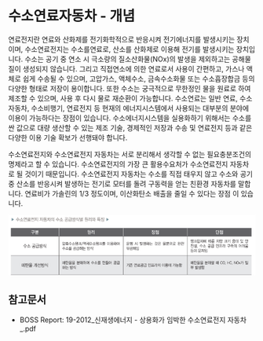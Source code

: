 # 수소연료자동차 - 개념

연료전지란 연료와 산화제를 전기화학적으로 반응시켜 전기에너지를 발생시키는 장치이며, 수소연료전지는 수소를연료로, 산소를 산화제로 이용해 전기를 발생시키는 장치입니다. 수소는 공기 중 연소 시 극소량의 질소산화물(NOx)의 발생을 제외하고는 공해물질이 생성되지 않습니다. 그리고 직접연소에 의한 연료로서 사용이 간편하고, 가스나 액체로 쉽게 수송될 수 있으며, 고압가스, 액체수소, 금속수소화물 또는 수소흡장합금 등의 다양한 형태로 저장이 용이합니다. 또한 수소는 궁극적으로 무한정인 물을 원료로 하여 제조할 수 있으며, 사용 후 다시 물로 재순환이 가능합니다. 수소연료는 일반 연료, 수소자동차, 수소비행기, 연료전지 등 현재의 에너지시스템에서 사용되는 대부분의 분야에 이용이 가능하다는 장점이 있습니다. 수소에너지시스템을 실용화하기 위해서는 수소를 싼 값으로 대량 생산할 수 있는 제조 기술, 경제적인 저장과 수송 및 연료전지 등과 같은 다양한 이용 기술 확보가 선행돼야 합니다.

수소연료전지와 수소연료전지 자동차는 서로 분리해서 생각할 수 없는 필요충분조건의 명제라고 할 수 있습니다. 수소연료전지의 가장 큰 활용수요처가 수소연료전지 자동차 로 될 것이기 때문입니다. 수소연료전지 자동차는 수소를 직접 태우지 않고 수소와 공기 중 산소를 반응시켜 발생하는 전기로 모터를 돌려 구동력을 얻는 친환경 자동차를 말합니다. 연료비가 가솔린의 1/3 정도이며, 이산화탄소 배출을 줄일 수 있다는 장점 이 있습니다.


![](./images/수소연료전지자동차_Q1_1_1.PNG)


## 참고문서
- BOSS Report: 19-2012_신재생에너지 - 상용화가 임박한 수소연료전지 자동차_.pdf
